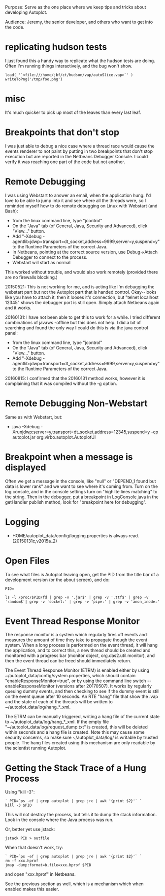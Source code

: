 Purpose: Serve as the one place where we keep tips and tricks about
developing Autoplot.

Audience: Jeremy, the senior developer, and others who want to get into
the code.

# replicating hudson tests

I just found this a handy way to replicate what the hudson tests are
doing. Often I'm running things interactively, and the bug won't show.

```
load( '`<file:///home/jbf/ct/hudson/vap/autoSlice.vap>`' )
writeToPng('/tmp/foo.png')
```

# misc

It's much quicker to pick up most of the leaves than every last leaf.

# Breakpoints that don't stop

I was just able to debug a nice case where a thread race would cause the
events renderer to not paint by putting in two breakpoints that don't
stop execution but are reported in the Netbeans Debugger Console. I
could verify it was reaching one part of the code but not another.

# Remote Debugging

I was using Webstart to answer an email, when the application hung. I'd
love to be able to jump into it and see where all the threads were, so I
reminded myself how to do remote debugging on Linux with Webstart (and
Bash):

  - from the linux command line, type "jcontrol"
  - On the "Java" tab (of General, Java, Security and Advanced), click
    "View..." button.
  - Add "-Xdebug
    -agentlib:jdwp=transport=dt\_socket,address=9999,server=y,suspend=y"
    to the Runtime Parameters of the correct Java.
  - In Netbeans, pointing at the correct source version, use
    Debug-\>Attach Debugger to connect to the process.
  - Webstart will start as normal

This worked without trouble, and would also work remotely (provided
there are no firewalls blocking.)

20150521: This is not working for me, and is acting like I'm debugging
the webstart part but not the Autoplot part that is handed control.
Okay--looks like you have to attach it, then it looses it's connection,
but "telnet localhost 12345" shows the debugger port is still open.
Simply attach Netbeans again and it works.

20160131: I have not been able to get this to work for a while. I tried
different combinations of javaws -offline but this does not help. I did
a bit of searching and found the only way I could do this is via the
java control panel:

  - from the linux command line, type "jcontrol"
  - On the "Java" tab (of General, Java, Security and Advanced), click
    "View..." button.
  - Add "-Xdebug
    -agentlib:jdwp=transport=dt\_socket,address=9999,server=y,suspend=y"
    to the Runtime Parameters of the correct Java.

20160815: I confirmed that the 20160131 method works, however it is
complaining that it was compiled without the -g option.

# Remote Debugging Non-Webstart

Same as with Webstart, but:

  - java -Xdebug
    -Xrunjdwp:server=y,transport=dt\_socket,address=12345,suspend=y -cp
    autoplot.jar org.virbo.autoplot.AutoplotUI

# Breakpoint when a message is displayed

Often we get a message in the console, like "null" or "DEPEND\_1 found
but data is lower rank" and we want to see where it's coming from. Turn
on the log console, and in the console settings turn on "highlite lines
matching" to the string. Then in the debugger, put a breakpoint in
LogConsole.java in the getHandler publish method, look for "breakpoint
here for debugging".

# Logging

  - HOME/autoplot\_data/config/logging.properties is always read.
    (20150131c,v2015a\_2)

# Open Files

To see what files is Autoplot leaving open, get the PID from the title
bar of a development version (or the about screen), and do:

`PID=`<pid>  
```
ls -l /proc/$PID/fd | grep -v '.jar$' | grep -v '.ttf$' | grep -v 'random$'| grep -v 'socket:' | grep -v 'pipe:' | grep -v 'anon_inode:'
```

# Event Thread Response Monitor

The response monitor is a system which regularly fires off events and
measures the amount of time they take to propagate though the event
system. When a long process is performed on the event thread, it will
hang the application, and to correct this, a new thread should be
created and monitored with a progress bar (monitor object,
org.das2.util.monitor), and then the event thread can be freed should
immediately return.

The Event Thread Response Monitor (ETRM) is enabled either by using
\~/autoplot\_data/config/system.properties, which should contain
"enableResponseMonitor=true", or by using the command line switch
--enableResponseMonitor (versions after 20170507). It works by regularly
queuing dummy events, and then checking to see if the dummy event is
still on the event queue after 10 seconds. An RTE "hang" file that show
the .vap and the state of each of the threads will be written to
\~/autoplot\_data/log/hang\_\*\_xml.

The ETRM can be manually triggered, writing a hang file of the current
state to \~/autoplot\_data/log/hang\_\*\_xml. If the empty file
"\~/autoplot\_data/log/request\_dump.txt" is created, this will be
deleted within seconds and a hang file is created. Note this may cause
some security concerns, so make sure \~/autoplot\_data/log/ is writable
by trusted people. The hang files created using this mechanism are only
readable by the scientist running Autoplot.

# Getting the Stack Trace of a Hung Process

Using "kill -3":

```
` PID=`ps -ef | grep autoplot | grep jre | awk '{print $2}'` `
kill -3 $PID   
```

This will not destroy the process, but tells it to dump the stack
information. Look in the console where the Java process was run.

Or, better yet use jstack:

```
jstack PID > outfile
```

When that doesn't work, try:

```
` PID=`ps -ef | grep autoplot | grep jre | awk '{print $2}'` `
rm -f xxx.hprof
jmap -dump:format=b,file=xxx.hprof $PID
```

and open "xxx.hprof" in Netbeans.

See the previous section as well, which is a mechanism which when
enabled makes this easier.

